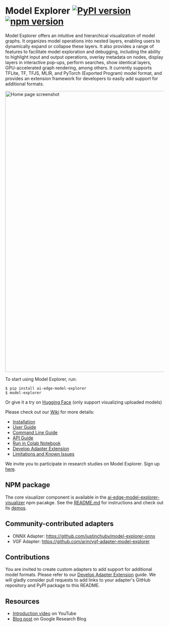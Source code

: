 # Model Explorer [![PyPI version](https://badge.fury.io/py/ai-edge-model-explorer.svg)](https://badge.fury.io/py/ai-edge-model-explorer) [![npm version](https://badge.fury.io/js/ai-edge-model-explorer-visualizer.svg)](https://badge.fury.io/js/ai-edge-model-explorer-visualizer)

Model Explorer offers an intuitive and hierarchical visualization of model
graphs. It organizes model operations into nested layers, enabling users to
dynamically expand or collapse these layers. It also provides a range of
features to facilitate model exploration and debugging, including the ability to
highlight input and output operations, overlay metadata on nodes, display layers
in interactive pop-ups, perform searches, show identical layers, GPU-accelerated
graph rendering, among others. It currently supports TFLite, TF, TFJS, MLIR, and
PyTorch (Exported Program) model format, and provides an extension framework for
developers to easily add support for additional formats.

<img width="890" alt="Home page screenshot" src="screenshots/main_ui.png">

<br>

To start using Model Explorer, run:

```shell
$ pip install ai-edge-model-explorer
$ model-explorer
```

Or give it a try on [Hugging Face](https://huggingface.co/spaces/google/model-explorer) (only support visualizing uploaded models)

Please check out our [Wiki](https://github.com/google-ai-edge/model-explorer/wiki) for
more details:

- [Installation](https://github.com/google-ai-edge/model-explorer/wiki/1.-Installation)
- [User Guide](https://github.com/google-ai-edge/model-explorer/wiki/2.-User-Guide)
- [Command Line Guide](https://github.com/google-ai-edge/model-explorer/wiki/3.-Command-Line-Guide)
- [API Guide](https://github.com/google-ai-edge/model-explorer/wiki/4.-API-Guide)
- [Run in Colab Notebook](https://github.com/google-ai-edge/model-explorer/wiki/5.-Run-in-Colab-Notebook)
- [Develop Adapter Extension](https://github.com/google-ai-edge/model-explorer/wiki/6.-Develop-Adapter-Extension)
- [Limitations and Known Issues](https://github.com/google-ai-edge/model-explorer/wiki/7.-Limitations-and-Known-Issues)

We invite you to participate in research studies on Model Explorer. Sign up [here](https://docs.google.com/forms/d/e/1FAIpQLScGOkQOIKmIzkt3P0ywhSfwbl-TRb2epEV5J8NTXEesZqc3vw/viewform).

## NPM package

The core visualizer component is available in the
[ai-edge-model-explorer-visualizer](https://www.npmjs.com/package/ai-edge-model-explorer-visualizer)
npm pacakge. See the [README.md](src/ui/custom_element_npm/README.md) for
instructions and check out its [demos](src/custom_element_demos/).

## Community-contributed adapters

- ONNX Adapter: https://github.com/justinchuby/model-explorer-onnx
- VGF Adapter: https://github.com/arm/vgf-adapter-model-explorer

## Contributions

You are invited to create custom adapters to add support for additional model formats. Please refer to our [Develop Adapter Extension](https://github.com/google-ai-edge/model-explorer/wiki/6.-Develop-Adapter-Extension) guide. We will gladly consider pull requests to add links to your adapter's GitHub repository and PyPI package to this README.

## Resources

- [Introduction video](https://youtu.be/DgkLKybBVcs?si=eLmNTE66RlKkLQcT) on YouTube
- [Blog post](https://research.google/blog/model-explorer/) on Google Research Blog
